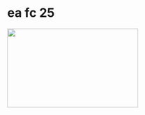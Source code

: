 <h1>
<h1>ea fc 25</h1></h1>
<img src="https://github.com/user-attachments/assets/9d7e64b0-6b9a-4e72-bf57-2285eeea5a5b" width="300" height="180">






